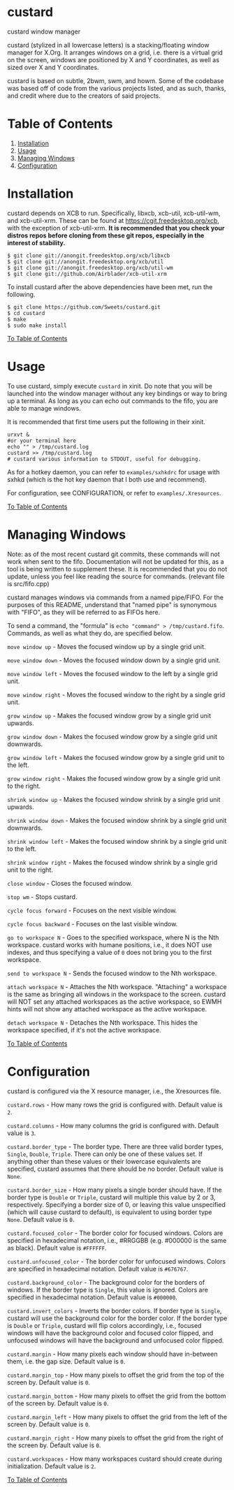 # custard
custard window manager

custard (stylized in all lowercase letters) is a stacking/floating window manager for X.Org. It arranges windows on a grid, i.e. there is a virtual grid on the screen, windows are positioned by X and Y coordinates, as well as sized over X and Y coordinates.

custard is based on subtle, 2bwm, swm, and howm. Some of the codebase was based off of code from the various projects listed, and as such, thanks, and credit where due to the creators of said projects.

# Table of Contents

1. [Installation](#installation)
2. [Usage](#usage)
3. [Managing Windows](#managing-windows)
4. [Configuration](#configuration)

# Installation

custard depends on XCB to run. Specifically, libxcb, xcb-util, xcb-util-wm, and xcb-util-xrm. These can be found at https://cgit.freedesktop.org/xcb, with the exception of xcb-util-xrm. **It is recommended that you check your distros repos before cloning from these git repos, especially in the interest of stability.**

```
$ git clone git://anongit.freedesktop.org/xcb/libxcb
$ git clone git://anongit.freedesktop.org/xcb/util
$ git clone git://anongit.freedesktop.org/xcb/util-wm
$ git clone git://github.com/Airblader/xcb-util-xrm
```

To install custard after the above dependencies have been met, run the following.

```
$ git clone https://github.com/Sweets/custard.git
$ cd custard
$ make
$ sudo make install
```

[To Table of Contents](#table-of-contents)

# Usage

To use custard, simply execute `custard` in xinit. Do note that you will be launched into the window manager without any key bindings or way to bring up a terminal. As long as you can echo out commands to the fifo, you are able to manage windows.

It is recommended that first time users put the following in their xinit.

```
urxvt &
#or your terminal here
echo "" > /tmp/custard.log
custard >> /tmp/custard.log
# custard various information to STDOUT, useful for debugging.
```

As for a hotkey daemon, you can refer to `examples/sxhkdrc` for usage with sxhkd (which is the hot key daemon that I both use and recommend).

For configuration, see CONFIGURATION, or refer to `examples/.Xresources`.

[To Table of Contents](#table-of-contents)

# Managing Windows

Note: as of the most recent custard git commits, these commands will not work when sent to the fifo. Documentation will not be updated for this, as a tool is being written to supplement these. It is recommended that you do not update, unless you feel like reading the source for commands. (relevant file is src/fifo.cpp)

custard manages windows via commands from a named pipe/FIFO. For the purposes of this README, understand that "named pipe" is synonymous with "FIFO", as they will be referred to as FIFOs here.

To send a command, the "formula" is `echo "command" > /tmp/custard.fifo`. Commands, as well as what they do, are specified below.

`move window up` - Moves the focused window up by a single grid unit.

`move window down` - Moves the focused window down by a single grid unit.

`move window left` - Moves the focused window to the left by a single grid unit.

`move window right` - Moves the focused window to the right by a single grid unit.

`grow window up` - Makes the focused window grow by a single grid unit upwards.

`grow window down` - Makes the focused window grow by a single grid unit downwards.

`grow window left` - Makes the focused window grow by a single grid unit to the left.

`grow window right` - Makes the focused window grow by a single grid unit to the right.

`shrink window up` - Makes the focused window shrink by a single grid unit upwards.

`shrink window down` - Makes the focused window shrink by a single grid unit downwards.

`shrink window left` - Makes the focused window shrink by a single grid unit to the left.

`shrink window right` - Makes the focused window shrink by a single grid unit to the right.

`close window` - Closes the focused window.

`stop wm` - Stops custard.

`cycle focus forward` - Focuses on the next visible window.

`cycle focus backward` - Focuses on the last visible window.

`go to workspace N` - Goes to the specified workspace, where N is the Nth workspace. custard works with humane positions, i.e., it does NOT use indexes, and thus specifying a value of `0` does not bring you to the first workspace.

`send to workspace N` - Sends the focused window to the Nth workspace.

`attach workspace N` - Attaches the Nth workspace. "Attaching" a workspace is the same as bringing all windows in the workspace to the screen. custard will NOT set any attached workspaces as the active workspace, so EWMH hints will not show any attached workspace as the active workspace.

`detach workspace N` - Detaches the Nth workspace. This hides the workspace specified, if it's not the active workspace.

[To Table of Contents](#table-of-contents)

# Configuration

custard is configured via the X resource manager, i.e., the Xresources file.

`custard.rows` - How many rows the grid is configured with. Default value is `2`.

`custard.columns` - How many columns the grid is configured with. Default value is `3`.

`custard.border_type` - The border type. There are three valid border types, `Single`, `Double`, `Triple`. There can only be one of these values set. If anything other than these values or their lowercase equivalents are specified, custard assumes that there should be no border. Default value is `None`.

`custard.border_size` - How many pixels a single border should have. If the border type is `Double` or `Triple`, custard will multiple this value by 2 or 3, respectively. Specifying a border size of 0, or leaving this value unspecified (which will cause custard to default), is equivalent to using border type `None`. Default value is `0`.

`custard.focused_color` - The border color for focused windows. Colors are specified in hexadecimal notation, i.e., #RRGGBB (e.g. #000000 is the same as black). Default value is `#FFFFFF`.

`custard.unfocused_color` - The border color for unfocused windows. Colors are specified in hexadecimal notation. Default value is `#676767`.

`custard.background_color` - The background color for the borders of windows. If the border type is `Single`, this value is ignored. Colors are specified in hexadecimal notation. Default value is `#000000`.

`custard.invert_colors` - Inverts the border colors. If border type is `Single`, custard will use the background color for the border color. If the border type is `Double` or `Triple`, custard will flip colors accordingly, i.e., focused windows will have the background color and focused color flipped,  and unfocused windows will have the background and unfocused color flipped.

`custard.margin` - How many pixels each window should have in-between them, i.e. the gap size. Default value is `0`.

`custard.margin_top` - How many pixels to offset the grid from the top of the screen by. Default value is `0`.

`custard.margin_bottom` - How many pixels to offset the grid from the bottom of the screen by. Default value is `0`.

`custard.margin_left` - How many pixels to offset the grid from the left of the screen by. Default value is `0`.

`custard.margin_right` - How many pixels to offset the grid from the right of the screen by. Default value is `0`.

`custard.workspaces` - How many workspaces custard should create during initialization. Default value is `2`.

[To Table of Contents](#table-of-contents)
